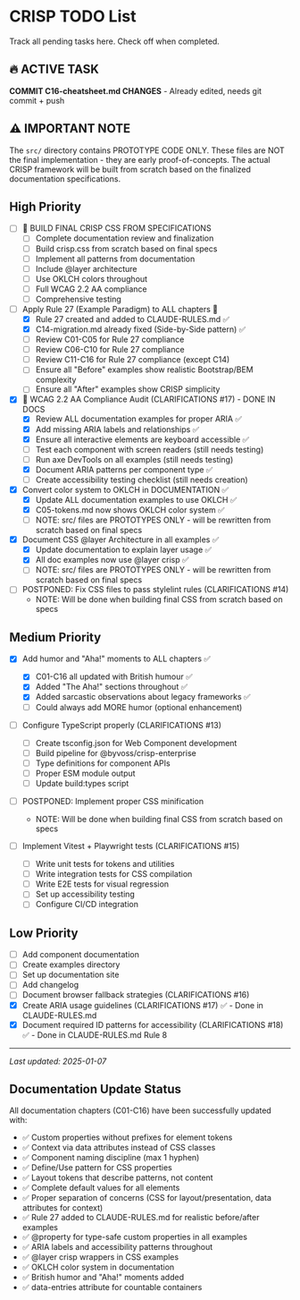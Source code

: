 # CRISP TODO List

Track all pending tasks here. Check off when completed.

## 🔥 ACTIVE TASK

**COMMIT C16-cheatsheet.md CHANGES** - Already edited, needs git commit + push

## ⚠️ IMPORTANT NOTE

The `src/` directory contains PROTOTYPE CODE ONLY. These files are NOT the final implementation - they are early proof-of-concepts. The actual CRISP framework will be built from scratch based on the finalized documentation specifications.

## High Priority

- [ ] 🚀 BUILD FINAL CRISP CSS FROM SPECIFICATIONS
  - [ ] Complete documentation review and finalization
  - [ ] Build crisp.css from scratch based on final specs
  - [ ] Implement all patterns from documentation
  - [ ] Include @layer architecture
  - [ ] Use OKLCH colors throughout
  - [ ] Full WCAG 2.2 AA compliance
  - [ ] Comprehensive testing

- [ ] Apply Rule 27 (Example Paradigm) to ALL chapters 🎨
  - [x] Rule 27 created and added to CLAUDE-RULES.md ✅
  - [x] C14-migration.md already fixed (Side-by-Side pattern) ✅
  - [ ] Review C01-C05 for Rule 27 compliance
  - [ ] Review C06-C10 for Rule 27 compliance  
  - [ ] Review C11-C16 for Rule 27 compliance (except C14)
  - [ ] Ensure all "Before" examples show realistic Bootstrap/BEM complexity
  - [ ] Ensure all "After" examples show CRISP simplicity

- [x] 🚨 WCAG 2.2 AA Compliance Audit (CLARIFICATIONS #17) - DONE IN DOCS
  - [x] Review ALL documentation examples for proper ARIA ✅
  - [x] Add missing ARIA labels and relationships ✅
  - [x] Ensure all interactive elements are keyboard accessible ✅
  - [ ] Test each component with screen readers (still needs testing)
  - [ ] Run axe DevTools on all examples (still needs testing)
  - [x] Document ARIA patterns per component type ✅
  - [ ] Create accessibility testing checklist (still needs creation)

- [x] Convert color system to OKLCH in DOCUMENTATION ✅
  - [x] Update ALL documentation examples to use OKLCH ✅
  - [x] C05-tokens.md now shows OKLCH color system ✅
  - [ ] NOTE: src/ files are PROTOTYPES ONLY - will be rewritten from scratch based on final specs

- [x] Document CSS @layer Architecture in all examples ✅
  - [x] Update documentation to explain layer usage ✅
  - [x] All doc examples now use @layer crisp ✅
  - [ ] NOTE: src/ files are PROTOTYPES ONLY - will be rewritten from scratch based on final specs

- [ ] POSTPONED: Fix CSS files to pass stylelint rules (CLARIFICATIONS #14)
  - NOTE: Will be done when building final CSS from scratch based on specs

## Medium Priority

- [x] Add humor and "Aha!" moments to ALL chapters ✅
  - [x] C01-C16 all updated with British humour ✅
  - [x] Added "The Aha!" sections throughout ✅
  - [x] Added sarcastic observations about legacy frameworks ✅
  - [ ] Could always add MORE humor (optional enhancement)

- [ ] Configure TypeScript properly (CLARIFICATIONS #13)
  - [ ] Create tsconfig.json for Web Component development
  - [ ] Build pipeline for @byvoss/crisp-enterprise
  - [ ] Type definitions for component APIs
  - [ ] Proper ESM module output
  - [ ] Update build:types script

- [ ] POSTPONED: Implement proper CSS minification
  - NOTE: Will be done when building final CSS from scratch based on specs

- [ ] Implement Vitest + Playwright tests (CLARIFICATIONS #15)
  - [ ] Write unit tests for tokens and utilities
  - [ ] Write integration tests for CSS compilation
  - [ ] Write E2E tests for visual regression
  - [ ] Set up accessibility testing
  - [ ] Configure CI/CD integration

## Low Priority

- [ ] Add component documentation
- [ ] Create examples directory
- [ ] Set up documentation site
- [ ] Add changelog
- [ ] Document browser fallback strategies (CLARIFICATIONS #16)
- [x] Create ARIA usage guidelines (CLARIFICATIONS #17) ✅ - Done in CLAUDE-RULES.md
- [x] Document required ID patterns for accessibility (CLARIFICATIONS #18) ✅ - Done in CLAUDE-RULES.md Rule 8

---

*Last updated: 2025-01-07*

## Documentation Update Status

All documentation chapters (C01-C16) have been successfully updated with:
- ✅ Custom properties without prefixes for element tokens
- ✅ Context via data attributes instead of CSS classes
- ✅ Component naming discipline (max 1 hyphen)
- ✅ Define/Use pattern for CSS properties
- ✅ Layout tokens that describe patterns, not content
- ✅ Complete default values for all elements
- ✅ Proper separation of concerns (CSS for layout/presentation, data attributes for context)
- ✅ Rule 27 added to CLAUDE-RULES.md for realistic before/after examples
- ✅ @property for type-safe custom properties in all examples
- ✅ ARIA labels and accessibility patterns throughout
- ✅ @layer crisp wrappers in CSS examples
- ✅ OKLCH color system in documentation
- ✅ British humor and "Aha!" moments added
- ✅ data-entries attribute for countable containers